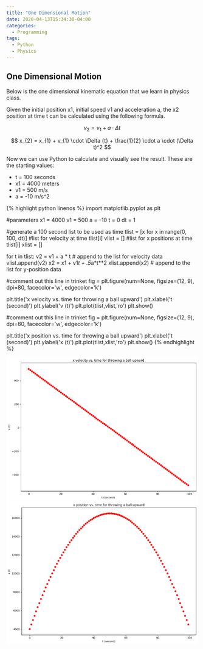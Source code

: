 ```yaml
---
title: "One Dimensional Motion"
date: 2020-04-13T15:34:30-04:00
categories:
  - Programming
tags:
  - Python
  - Physics
---
```


## One Dimensional Motion


Below is the one dimensional kinematic equation that we learn in physics class.

Given the initial position x1, initial speed v1 and acceleration a, the x2
position at time t can be calculated using the following formula.


$$ v_{2} = v_{1} + a \cdot \Delta {t} $$

$$ x_{2} = x_{1} + v_{1} \cdot \Delta {t} + \frac{1}{2} \cdot a \cdot (\Delta t)^2 $$  


Now we can use Python to calculate and visually see the result.
These are the starting values:

* t  = 100 seconds
* x1 = 4000 meters
* v1 = 500 m/s
* a  = -10 m/s^2


{% highlight python linenos %}
import matplotlib.pyplot as plt

#parameters
x1 = 4000
v1 = 500
a  = -10
t  = 0
dt = 1

#generate a 100 second list to be used as time
tlist = [x for x in range(0, 100, dt)]
#list for velocity at time tlist[i]
vlist = []
#list for x positions at time tlist[i]
xlist = []


for t in tlist:
  v2 = v1 + a * t     # append to the list for velocity data
  vlist.append(v2)
  x2 = x1 + v1*t + .5*a*t**2
  xlist.append(x2)     # append to the list for y-position data

#comment out this line in trinket
fig = plt.figure(num=None, figsize=(12, 9), dpi=80, facecolor='w', edgecolor='k')

plt.title('x velocity vs. time for throwing a ball upward')
plt.xlabel('t (second)')
plt.ylabel('v (t)')
plt.plot(tlist,vlist,'ro')
plt.show()

#comment out this line in trinket
fig = plt.figure(num=None, figsize=(12, 9), dpi=80, facecolor='w', edgecolor='k')

plt.title('x position vs. time for throwing a ball upward')
plt.xlabel('t (second)')
plt.ylabel('x (t)')
plt.plot(tlist,xlist,'ro')
plt.show()
{% endhighlight %}

![png](/assets/images/1dphysics.png)
![png](/assets/images/1dphysics-2.png)
